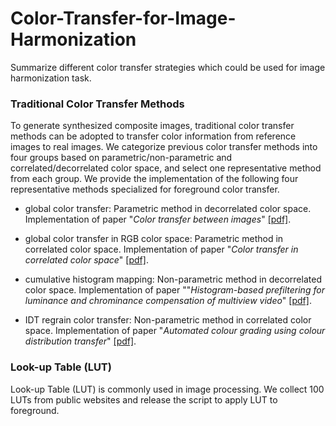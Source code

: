 # Color-Transfer-for-Image-Harmonization
Summarize different color transfer strategies which could be used for image harmonization task.



### Traditional Color Transfer Methods

To generate synthesized composite images, traditional color transfer methods can be adopted to transfer color information from reference images to real images. We categorize previous color transfer methods into four groups based on parametric/non-parametric and correlated/decorrelated color space, and select one representative method from each group. We provide the  implementation of the following four representative methods specialized for foreground color transfer. 

- global color transfer: Parametric method in decorrelated color space. Implementation of paper "*Color transfer between images*" [[pdf]](https://www.cs.tau.ac.il/~turkel/imagepapers/ColorTransfer.pdf).

- global color transfer in RGB color space: Parametric method in correlated color space. Implementation of paper "*Color transfer in correlated color space*" [[pdf]](http://citeseerx.ist.psu.edu/viewdoc/download?doi=10.1.1.530.2757&rep=rep1&type=pdf).

- cumulative histogram mapping: Non-parametric method in decorrelated color space. Implementation of paper  ""*Histogram-based prefiltering for luminance and chrominance compensation of multiview video*" [[pdf]](https://ieeexplore.ieee.org/document/4539698).

- IDT regrain color transfer: Non-parametric method in correlated color space. Implementation of paper  "*Automated colour grading using colour distribution transfer*" [[pdf]](http://citeseerx.ist.psu.edu/viewdoc/download?doi=10.1.1.458.7694&rep=rep1&type=pdf).

### Look-up Table (LUT)

Look-up Table (LUT) is commonly used in image processing. We collect 100 LUTs from public websites and release the script to apply LUT to foreground. 
